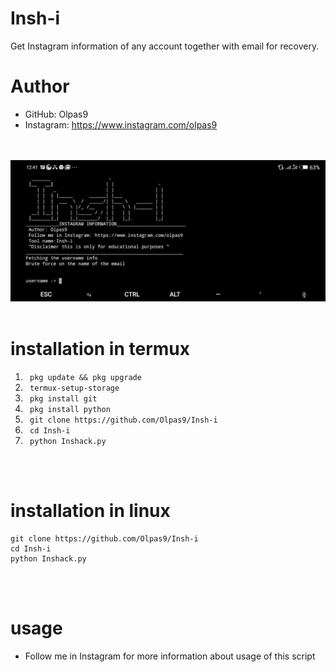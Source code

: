 # Insh-i
Get Instagram information of any account together with email for recovery.<br>
# Author
- GitHub: Olpas9
- Instagram: https://www.instagram.com/olpas9
<br>
<br>
<img src="Screenshot_20200715-124159.png"><br>
<br>

# installation in termux
1. ``` pkg update && pkg upgrade```
2. ``` termux-setup-storage```
3. ``` pkg install git```
4. ``` pkg install python```
5. ``` git clone https://github.com/Olpas9/Insh-i```
6. ``` cd Insh-i```
7. ``` python Inshack.py```
<br>
<br>

# installation in linux
```
git clone https://github.com/Olpas9/Insh-i 
cd Insh-i
python Inshack.py

```
<br>
<br>

# usage
- Follow me in Instagram for more information about  usage of this script
